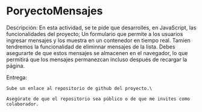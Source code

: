 # PoryectoMensajes


Descripción: En esta actividad, se te pide que desarrolles,  en JavaScript,  las funcionalidades del proyecto; Un 
formulario que permite a los usuarios ingresar mensajes y los muestra en un contenedor en tiempo real. Tamien tendremos 
la funcionalidad de eliminnar mensajes de la lista. Debes asegurarte de que estos mensajes se almacenen en el navegador, 
lo que permitirá que los mensajes permanezcan incluso después de recargar la página.

Entrega:

    Sube un enlace al repositorio de github del proyecto.\

    Asegúrate de que el repositorio sea público o de que me invites como colaborador.